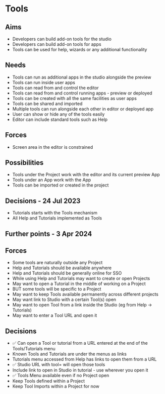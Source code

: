 Tools
=====

Aims
----

- Developers can build add-on tools for the studio
- Developers can build add-on tools for apps
- Tools can be used for help, wizards or any additional functionality

Needs
-----

- Tools can run as additional apps in the studio alongside the preview
- Tools can run inside user apps
- Tools can read from and control the editor
- Tools can read from and control running apps - preview or deployed
- Tools can be created with all the same facilities as user apps
- Tools can be shared and imported
- Multiple tools can run alongside each other in editor or deployed app
- User can show or hide any of the tools easily
- Editor can include standard tools such as Help

Forces
------

- Screen area in the editor is constrained

Possibilities
-------------

- Tools under the Project work with the editor and its current preview App
- Tools under an App work with the App
- Tools can be imported or created in the project

Decisions - 24 Jul 2023
---------

- Tutorials starts with the Tools mechanism
- All Help and Tutorials implemented as Tools


Further points - 3 Apr 2024
---------------------------

Forces
------
- Some tools are naturally outside any Project
- Help and Tutorials should be available anywhere
- Help and Tutorials should be generally online for SSO
- While using Help and Tutorials may want to create or open Projects
- May want to open a Tutorial in the middle of working on a Project
- BUT some tools will be specific to a Project
- May want to keep Tools available permanently across different projects
- May want link to Studio with a certain Tool(s) open
- May want to open Tool from a link inside the Studio (eg from Help -> Tutorials)
- May want to enter a Tool URL and open it

Decisions
-------------

- ✅ Can open a Tool or tutorial from a URL entered at the end of the Tools/Tutorials menu
- Known Tools and Tutorials are under the menus as links
- Tutorials menu accessed from Help has links to open them from a URL
- ✅ Studio URL with tool=<url> will open those tools
- Include link to open in Studio in tutorial - use wherever you open it
- ✅ Tools Menu available even if no Project open
- Keep Tools defined within a Project
- Keep Tool Imports within a Project for now


